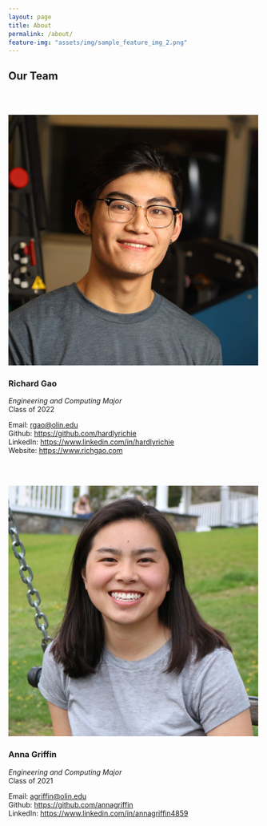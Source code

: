 ```yaml
---
layout: page
title: About
permalink: /about/
feature-img: "assets/img/sample_feature_img_2.png"
---
```




## Our Team
<br>
<br>


![](assets/img/richard.jpeg)

### Richard Gao
*Engineering and Computing Major*</br>
Class of 2022

Email: rgao@olin.edu<br>
Github: https://github.com/hardlyrichie<br>
LinkedIn: https://www.linkedin.com/in/hardlyrichie<br>
Website: https://www.richgao.com

<br>
<br>

![](assets/img/anna.png)

### Anna Griffin
*Engineering and Computing Major*<br>
Class of 2021

Email: agriffin@olin.edu<br>
Github: https://github.com/annagriffin<br>
LinkedIn: https://www.linkedin.com/in/annagriffin4859


